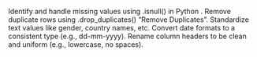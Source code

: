 Identify and handle missing values using .isnull() in Python . Remove duplicate rows using .drop_duplicates() “Remove Duplicates”. Standardize text values like gender, country names, etc. Convert date formats to a consistent type (e.g., dd-mm-yyyy). Rename column headers to be clean and uniform (e.g., lowercase, no spaces).
